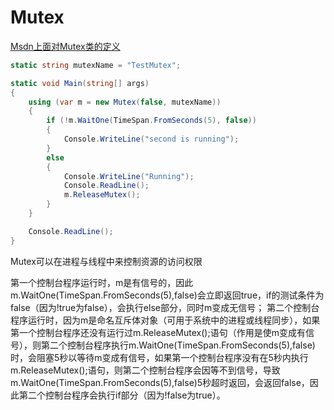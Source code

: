 # Mutex

[Msdn上面对Mutex类的定义](https://docs.microsoft.com/zh-cn/dotnet/api/system.threading.mutex?view=netframework-4.8)

```c#
static string mutexName = "TestMutex";

static void Main(string[] args)
{
    using (var m = new Mutex(false, mutexName))
    {
        if (!m.WaitOne(TimeSpan.FromSeconds(5), false))
        {
            Console.WriteLine("second is running");
        }
        else
        {
            Console.WriteLine("Running");
            Console.ReadLine();
            m.ReleaseMutex();
        }
    }

    Console.ReadLine();
}
```



Mutex可以在进程与线程中来控制资源的访问权限

 第一个控制台程序运行时，m是有信号的，因此m.WaitOne(TimeSpan.FromSeconds(5),false)会立即返回true，if的测试条件为false（因为!true为false），会执行else部分，同时m变成无信号；
第二个控制台程序运行时，因为m是命名互斥体对象（可用于系统中的进程或线程同步），如果第一个控制台程序还没有运行过m.ReleaseMutex();语句（作用是使m变成有信号），则第二个控制台程序执行m.WaitOne(TimeSpan.FromSeconds(5),false)时，会阻塞5秒以等待m变成有信号，如果第一个控制台程序没有在5秒内执行m.ReleaseMutex();语句，则第二个控制台程序会因等不到信号，导致m.WaitOne(TimeSpan.FromSeconds(5),false)5秒超时返回，会返回false，因此第二个控制台程序会执行if部分（因为!false为true）。 





